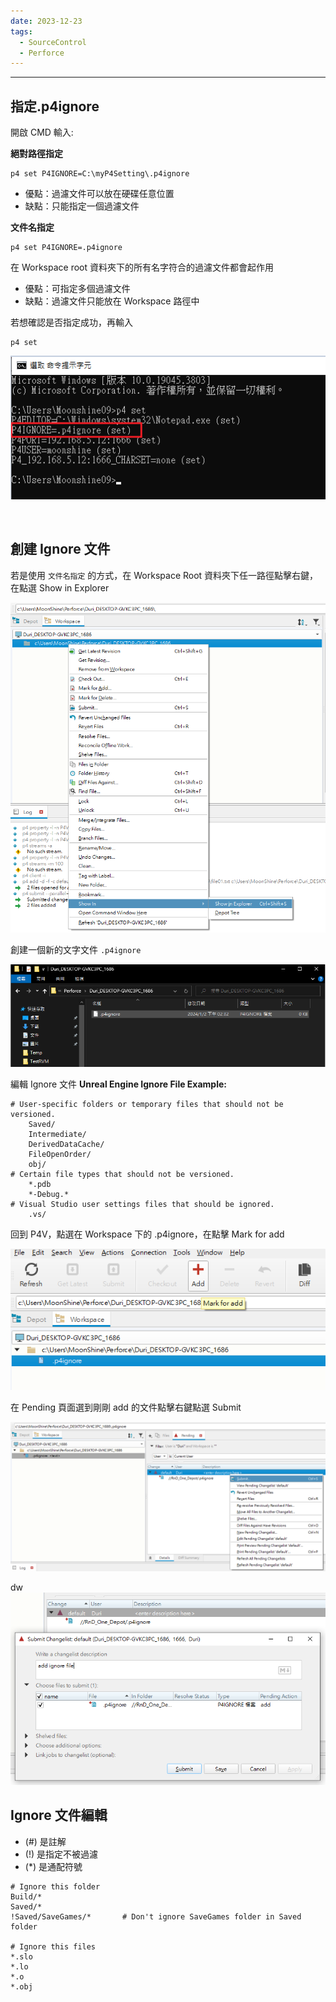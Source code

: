 ```yaml
---
date: 2023-12-23
tags:
  - SourceControl
  - Perforce
---
```

---
## 指定.p4ignore
開啟 CMD 輸入:

**絕對路徑指定**
```
p4 set P4IGNORE=C:\myP4Setting\.p4ignore
```
- 優點：過濾文件可以放在硬碟任意位置
- 缺點：只能指定一個過濾文件


**文件名指定**
```
p4 set P4IGNORE=.p4ignore
```
在 Workspace root 資料夾下的所有名字符合的過濾文件都會起作用
- 優點：可指定多個過濾文件
- 缺點：過濾文件只能放在 Workspace 路徑中


若想確認是否指定成功，再輸入
```
p4 set
```
![2023-12-22 180340](https://raw.githubusercontent.com/agin0634/DuriShen_DevNote/main/Archives/Images/2023-12-22%20180340.png)

<br>

## 創建 Ignore 文件
若是使用 `文件名指定` 的方式，在 Workspace Root 資料夾下任一路徑點擊右鍵，在點選 Show in Explorer

![2024-01-02 142941](https://raw.githubusercontent.com/agin0634/DuriShen_DevNote/main/Archives/Images/2024-01-02%20142941.png)

創建一個新的文字文件 `.p4ignore`

![2024-01-02 143351](https://raw.githubusercontent.com/agin0634/DuriShen_DevNote/main/Archives/Images/2024-01-02%20143351.png)

編輯 Ignore 文件
**Unreal Engine Ignore File Example:**
```
# User-specific folders or temporary files that should not be versioned.
    Saved/
    Intermediate/
    DerivedDataCache/
    FileOpenOrder/
    obj/
# Certain file types that should not be versioned.
    *.pdb
    *-Debug.*
# Visual Studio user settings files that should be ignored.
    .vs/
```

回到 P4V，點選在 Workspace 下的 .p4ignore，在點擊 Mark for add

![2024-01-02 143856](https://raw.githubusercontent.com/agin0634/DuriShen_DevNote/main/Archives/Images/2024-01-02%20143856.png)

在 Pending 頁面選到剛剛 add 的文件點擊右鍵點選 Submit

![2024-01-02 144159](https://raw.githubusercontent.com/agin0634/DuriShen_DevNote/main/Archives/Images/2024-01-02%20144159.png)

dw
![2024-01-02 144726](https://raw.githubusercontent.com/agin0634/DuriShen_DevNote/main/Archives/Images/2024-01-02%20144726.png)
<br>

## Ignore 文件編輯
- (#) 是註解
- (!) 是指定不被過濾
- (\*) 是通配符號

```
# Ignore this folder
Build/*
Saved/*
!Saved/SaveGames/*       # Don't ignore SaveGames folder in Saved folder

# Ignore this files
*.slo
*.lo
*.o
*.obj
```